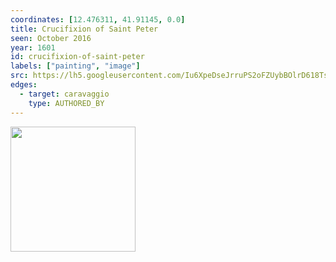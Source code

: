 ```yaml
---
coordinates: [12.476311, 41.91145, 0.0]
title: Crucifixion of Saint Peter
seen: October 2016
year: 1601
id: crucifixion-of-saint-peter
labels: ["painting", "image"]
src: https://lh5.googleusercontent.com/Iu6XpeDseJrruPS2oFZUybBOlrD618Ts9BGyQpEQP-biJLPwEdb2sEC0AHoXjQeg6LLMSpKpRDKlPXG7LMa6PMPlwfK7oboaHudFb_F2Si3HK0ZpEAKzPbBzYNj9UIbx
edges:
  - target: caravaggio
    type: AUTHORED_BY
---
```


<img src="https://lh5.googleusercontent.com/Iu6XpeDseJrruPS2oFZUybBOlrD618Ts9BGyQpEQP-biJLPwEdb2sEC0AHoXjQeg6LLMSpKpRDKlPXG7LMa6PMPlwfK7oboaHudFb_F2Si3HK0ZpEAKzPbBzYNj9UIbx" height="200" width="auto" />